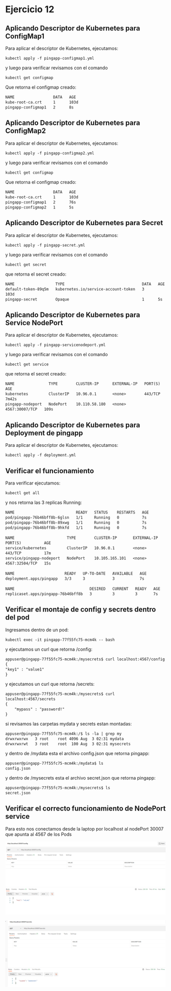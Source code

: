 # Ejercicio 12

## Aplicando Descriptor de Kubernetes para ConfigMap1
Para aplicar el descriptor de Kubernetes, ejecutamos:

    kubectl apply -f pingapp-configmap1.yml

y luego para verificar revisamos con el comando 

    kubectl get configmap

Que retorna el configmap creado:

    NAME                 DATA   AGE
    kube-root-ca.crt     1      103d
    pingapp-configmap1   2      8s

## Aplicando Descriptor de Kubernetes para ConfigMap2
Para aplicar el descriptor de Kubernetes, ejecutamos:

    kubectl apply -f pingapp-configmap2.yml

y luego para verificar revisamos con el comando 

    kubectl get configmap

Que retorna el configmap creado:

    NAME                 DATA   AGE
    kube-root-ca.crt     1      103d
    pingapp-configmap1   2      76s
    pingapp-configmap2   1      5s


## Aplicando Descriptor de Kubernetes para Secret
Para aplicar el descriptor de Kubernetes, ejecutamos:

    kubectl apply -f pingapp-secret.yml

y luego para verificar revisamos con el comando 

    kubectl get secret

que retorna el secret creado: 

    NAME                  TYPE                                  DATA   AGE
    default-token-89q5m   kubernetes.io/service-account-token   3      103d
    pingapp-secret        Opaque                                1      5s

## Aplicando Descriptor de Kubernetes para Service NodePort
Para aplicar el descriptor de Kubernetes, ejecutamos:

    kubectl apply -f pingapp-servicenodeport.yml

y luego para verificar revisamos con el comando 

    kubectl get service

que retorna el secret creado: 

    NAME               TYPE        CLUSTER-IP      EXTERNAL-IP   PORT(S)          AGE
    kubernetes         ClusterIP   10.96.0.1       <none>        443/TCP          7m42s
    pingapp-nodeport   NodePort    10.110.58.180   <none>        4567:30007/TCP   109s

## Aplicando Descriptor de Kubernetes para Deployment de pingapp
Para aplicar el descriptor de Kubernetes, ejecutamos:

    kubectl apply -f deployment.yml

## Verificar el funcionamiento 
Para verificar ejecutamos:

    kubectl get all

y nos retorna las 3 replicas Running:

    NAME                           READY   STATUS    RESTARTS   AGE
    pod/pingapp-76b46bff8b-6glsn   1/1     Running   0          7s
    pod/pingapp-76b46bff8b-89xwg   1/1     Running   0          7s
    pod/pingapp-76b46bff8b-9hkfd   1/1     Running   0          7s

    NAME                       TYPE        CLUSTER-IP       EXTERNAL-IP   PORT(S)          AGE
    service/kubernetes         ClusterIP   10.96.0.1        <none>        443/TCP          17m
    service/pingapp-nodeport   NodePort    10.105.165.101   <none>        4567:32504/TCP   15s

    NAME                      READY   UP-TO-DATE   AVAILABLE   AGE
    deployment.apps/pingapp   3/3     3            3           7s

    NAME                                 DESIRED   CURRENT   READY   AGE
    replicaset.apps/pingapp-76b46bff8b   3         3         3       7s

## Verificar el montaje de config y secrets dentro del pod
Ingresamos dentro de un pod:

    kubectl exec -it pingapp-77f55fc75-mcm4k -- bash

y ejecutamos un curl que retorna /config:

    appuser@pingapp-77f55fc75-mcm4k:/mysecrets$ curl localhost:4567/config
    {
    "key1" : "value1"
    }

y ejecutamos un curl que retorna /secrets:

    appuser@pingapp-77f55fc75-mcm4k:/mysecrets$ curl localhost:4567/secrets
    {
        "mypass" : "password!"
    }

si revisamos las carpetas mydata y secrets estan montadas:

    appuser@pingapp-77f55fc75-mcm4k:/$ ls -la | grep my
    drwxrwxrwx   3 root    root 4096 Aug  3 02:31 mydata
    drwxrwxrwt   3 root    root  100 Aug  3 02:31 mysecrets

y dentro de /mydata esta el archivo config.json que retorna pingapp:

    appuser@pingapp-77f55fc75-mcm4k:/mydata$ ls 
    config.json

y dentro de /mysecrets esta el archivo secret.json que retorna pingapp:

    appuser@pingapp-77f55fc75-mcm4k:/mysecrets$ ls
    secret.json

## Verificar el correcto funcionamiento de NodePort service

Para esto nos conectamos desde la laptop por localhost al nodePort 30007 que apunta al 4567 de los Pods

![Captura de Pantalla /config](pingapp_config_postman.png)

![Captura de Pantalla /secrets](pingapp_secrets_postman.png)